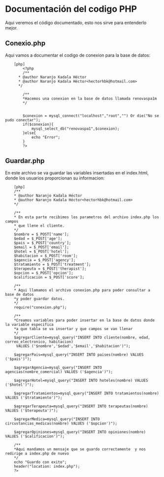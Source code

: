 # Documentación del codigo PHP #

Aqui veremos el código documentado, esto nos sirve para entenderlo mejor.

## Conexio.php ##
 
Aqui vamos a documentar el codigo de conexion para la base de datos:

        [php]
            <?php
            /**
          * @author Naranjo Kadala Héctor
          * @author Naranjo Kadala Héctor<hectorhbk@hotmail.com>
          */

            /**
            *Hacemos una conexion en la base de datos llamada renovaspa1m
            */


            $conexion = mysql_connect("localhost","root","") Or die("No se pudo conectar");
            if($conexion){
                mysql_select_db("renovaspa1",$conexion);
            }else{
                echo "Error";
            }
            ?>

## Guardar.php ##
En este archivo se va guardar las variables insertadas en el index.html, donde los usuarios proporcionan su informacion:

        [php]
        /**
        * @author Naranjo Kadala Héctor
        * @author Naranjo Kadala Héctor<hectorhbk@hotmail.com>
        */

        /**
        * En esta parte recibimos los parametros del archivo index.php los campos
        * que llene el cliente.
        */
        $nombre = $_POST['name'];
        $edad = $_POST['age'];
        $pais = $_POST['country'];
        $email = $_POST['email'];
        $hotel = $_POST['hotel'];
        $habitacion = $_POST['room'];
        $agencia = $_POST['agency'];
        $tratamiento = $_POST['treatment'];
        $terapeuta = $_POST['therapist'];
        $opcion = $_POST['opcion'];
        $calificacion = $_POST['score'];

        /**
        * Aqui llamamos el archivo conexion.php para poder consultar a base de datos
        *y poder guardar datos.
        */
        require("conexion.php");

        /**
        *Creamos variables para poder insertar en la base de datos donde la variable especifica
        *a que tabla se va insertar y que campos se van llenar
        */
        $agregarCliente=mysql_query("INSERT INTO cliente(nombre, edad, correo_electronico, habitacion)
         VALUES ('$nombre','$edad','$email','$habitacion')");

        $agregarPais=mysql_query("INSERT INTO paises(nombre) VALUES ('$pais')");

        $agregarAgencia=mysql_query("INSERT INTO agencias(nombre_comercial) VALUES ('$agencia')");

        $agregarHotel=mysql_query("INSERT INTO hoteles(nombre) VALUES ('$hotel')");

        $agregarTratamientos=mysql_query("INSERT INTO tratamientos(nombre) VALUES ('$tratamiento')");

        $agregarTerapeuta=mysql_query("INSERT INTO terapeutas(nombre) VALUES ('$terapeuta')");

        $agregarMedica=mysql_query("INSERT INTO circustancias_medicas(nombre) VALUES ('$opcion')");

        $agregarOpiniones=mysql_query("INSERT INTO opiniones(nombre) VALUES ('$calificacion')");

        /**
        *Aqui mandamos un mensaje que se guardo correctamente  y nos redirige a index.php de nuevo 
        */
        echo "Guardo con exito";
        header("location: index.php");
        ?>
